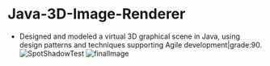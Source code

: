 # Java-3D-Image-Renderer
- Designed and modeled a virtual 3D graphical scene in Java, using design patterns and techniques supporting Agile development|grade:90. 
![SpotShadowTest](https://user-images.githubusercontent.com/45630158/137957512-48fc9844-9ed3-4067-b7a9-d31022838d11.jpg)
![finalImage](https://user-images.githubusercontent.com/45630158/137957526-7176a92f-526d-442c-a57a-c1b1141d7108.jpg)
